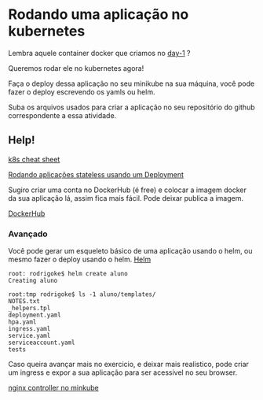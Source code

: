 # Rodando uma aplicação no kubernetes

Lembra aquele container docker que criamos no [day-1](rkferreira/gb-desenvolve/tree/main/day-1/task-1) ?

Queremos rodar ele no kubernetes agora!

Faça o deploy dessa aplicação no seu minikube na sua máquina, você pode fazer o deploy escrevendo os yamls ou helm.

Suba os arquivos usados para criar a aplicação no seu repositório do github correspondente a essa atividade.


## Help!

[k8s cheat sheet](https://kubernetes.io/pt-br/docs/reference/kubectl/cheatsheet/)

[Rodando aplicações stateless usando um Deployment](https://kubernetes.io/docs/tasks/run-application/run-stateless-application-deployment/)

Sugiro criar uma conta no DockerHub (é free) e colocar a imagem docker da sua aplicação lá, assim fica mais fácil. Pode deixar publica a imagem.

[DockerHub](https://hub.docker.com/)


### Avançado

Você pode gerar um esqueleto básico de uma aplicação usando o helm, ou mesmo fazer o deploy usando o helm.
[Helm](https://helm.sh/pt/docs/intro/install/)

```
root: rodrigoke$ helm create aluno
Creating aluno

root:tmp rodrigoke$ ls -1 aluno/templates/
NOTES.txt
_helpers.tpl
deployment.yaml
hpa.yaml
ingress.yaml
service.yaml
serviceaccount.yaml
tests

```

Caso queira avançar mais no exercicio, e deixar mais realistico, pode criar um ingress e expor a sua aplicação para ser acessivel no seu browser.

[nginx controller no minkube](https://kubernetes.io/docs/tasks/access-application-cluster/ingress-minikube/)


